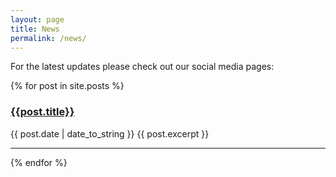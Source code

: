 ```yaml
---
layout: page
title: News 
permalink: /news/
---
```


For the latest updates please check out our social media pages:




{% for post in site.posts %}
### [{{post.title}}]({{post.url}})
{{ post.date | date_to_string }}
{{ post.excerpt }}

* * *
{% endfor %}

